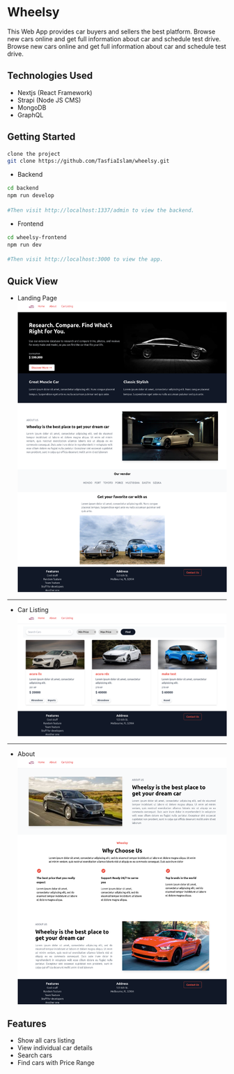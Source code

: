 
# Wheelsy 

This Web App provides car buyers and sellers the best platform. Browse new cars online and get full information about car and schedule test drive. Browse new cars online and get full information about car and schedule test drive.

## Technologies Used

- Nextjs (React Framework)
- Strapi (Node JS CMS)
- MongoDB
- GraphQL

## Getting Started

```bash
clone the project
git clone https://github.com/TasfiaIslam/wheelsy.git
```
- Backend
```bash
cd backend
npm run develop

#Then visit http://localhost:1337/admin to view the backend.
```

- Frontend 
```bash
cd wheelsy-frontend
npm run dev

#Then visit http://localhost:3000 to view the app.
```

## Quick View
- Landing Page
![Landing Page](project-screenshots/landingpage.png)
---
- Car Listing
![Cars](project-screenshots/car-listing.png)
---
- About 
![About](project-screenshots/about.png)


## Features

* Show all cars listing
* View individual car details
* Search cars
* Find cars with Price Range
